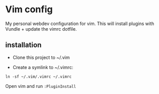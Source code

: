 # Vim config
My personal webdev configuration for vim. This will install plugins with Vundle + update the vimrc dotfile.

## installation
* Clone this project to ~/.vim

* Create a symlink to ~/.vimrc:

`ln -sf ~/.vim/.vimrc ~/.vimrc`

Open vim and run ```:PluginInstall```
